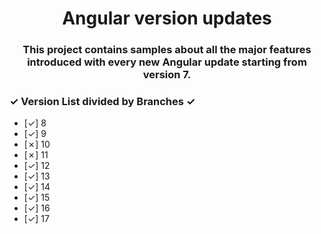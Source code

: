 <h1 align="center">Angular version updates</h1>
<h3 align="center">This project contains samples about all the major features introduced with every new Angular update starting from version 7.</h3>



### &check; Version List divided by Branches &check;
- [&check;] 8
- [&check;] 9
- [&cross;] 10
- [&cross;] 11
- [&check;] 12
- [&check;] 13
- [&check;] 14
- [&check;] 15
- [&check;] 16
- [&check;] 17
